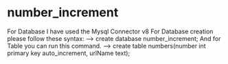 # number_increment
For Database I have used the Mysql Connector v8 
For Database creation please follow these syntax:
--> create database number_increment;
And for Table you can run this command.
--> create table numbers(number int primary key auto_increment, urlName text);
